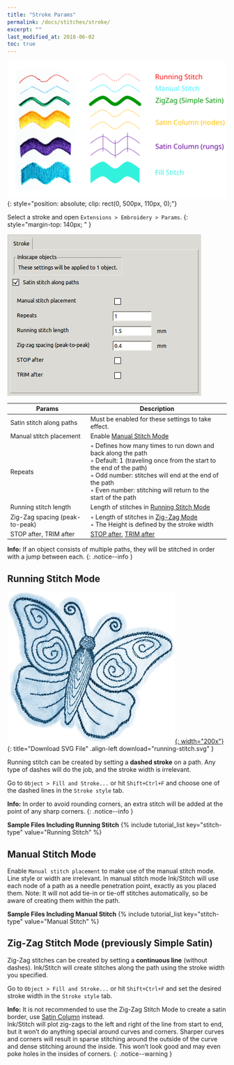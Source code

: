 ```yaml
---
title: "Stroke Params"
permalink: /docs/stitches/stroke/
excerpt: ""
last_modified_at: 2018-06-02
toc: true
---
```

![Stitch Types](/assets/images/docs/stitch-types.svg)
{: style="position: absolute; clip: rect(0, 500px, 110px, 0);"}

Select a stroke and open `Extensions > Embroidery > Params`.
{: style="margin-top: 140px; " }

![Params Stroke](/assets/images/docs/params-stroke.jpg)

Params|Description
---|---
Satin stitch along paths|Must be enabled for these settings to take effect.
Manual stitch placement|Enable [Manual Stitch Mode](#manual-stich-mode)
Repeats|◦ Defines how many times to run down and back along the path<br />◦ Default: 1 (traveling once from the start to the end of the path)<br />◦ Odd number: stitches will end at the end of the path<br />◦ Even number: stitching will return to the start of the path
Running stitch length|Length of stitches in [Running Stitch Mode](#running-stitch-mode)
Zig-Zag spacing (peak-to-peak)|◦ Length of stitches in [Zig-Zag Mode](#zig-zag-stitch-mode-previously-simple-satin)<br>◦ The Height is defined by the stroke width
STOP after, TRIM after|[STOP after](/docs/params/#stop-after), [TRIM after](/docs/params/#trim-after)


**Info:** If an object consists of multiple paths, they will be stitched in order with a jump between each.
{: .notice--info }

## Running Stitch Mode

[![Running Stitch Butterfly](/assets/images/docs/running-stitch.jpg){: width="200x"}](/assets/images/docs/running-stitch.svg){: title="Download SVG File" .align-left download="running-stitch.svg" }

Running stitch can be created by setting a **dashed stroke** on a path. Any type of dashes will do the job, and the stroke width is irrelevant.

Go to `Object > Fill and Stroke...` or hit `Shift+Ctrl+F` and choose one of the dashed lines in the `Stroke style` tab.

**Info:** In order to avoid rounding corners, an extra stitch will be added at the point of any sharp corners.
{: .notice--info }

**Sample Files Including Running Stitch**
{% include tutorial_list key="stitch-type" value="Running Stitch" %}

## Manual Stitch Mode

Enable `Manual stitch placement` to make use of the manual stitch mode. Line style or width are irrelevant. In manual stitch mode Ink/Stitch will use each node of a path as a needle penetration point, exactly as you placed them. Note: It will not add tie-in or tie-off stitches automatically, so be aware of creating them within the path.

**Sample Files Including Manual Stitch**
{% include tutorial_list key="stitch-type" value="Manual Stitch" %}

## Zig-Zag Stitch Mode (previously Simple Satin)
Zig-Zag stitches can be created by setting a **continuous line** (without dashes). Ink/Stitch will create stitches along the path using the stroke width you specified.

Go to `Object > Fill and Stroke...` or hit `Shift+Ctrl+F` and set the desired stroke width in the `Stroke style` tab.

**Info:** It is not recommended to use the Zig-Zag Stitch Mode to create a satin border, use [Satin Column]() instead.<br />
Ink/Stitch will plot zig-zags to the left and right of the line from start to end, but it won’t do anything special around curves and corners. Sharper curves and corners will result in sparse stitching around the outside of the curve and dense stitching around the inside. This won’t look good and may even poke holes in the insides of corners.
{: .notice--warning }
